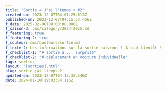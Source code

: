 ```yaml
---
title: "Sortie « J'ai l'temps » #2"
created-on: 2023-12-07T04:01:25.613Z
published-on: 2023-12-07T04:15:33.456Z
f_date: 2025-02-06T08:00:00.000Z
f_saison-3: cms/category/2024-2025.md
f_featuring: true
f_featuring-2: true
f_couleur: cms/couleurs/sortie.md
f_texte-2: Les informations sur la sortie suivront ! À tout bientôt !
f_checklist-1: "# sortie à ... surprise"
f_checklist-2: "# déplacement en voiture individuelle"
tags: sorties
layout: "[sorties].html"
slug: sortie-jai-ltemps-2
updated-on: 2023-12-07T04:13:32.546Z
date: 2024-01-10T19:03:54.115Z
---
```

